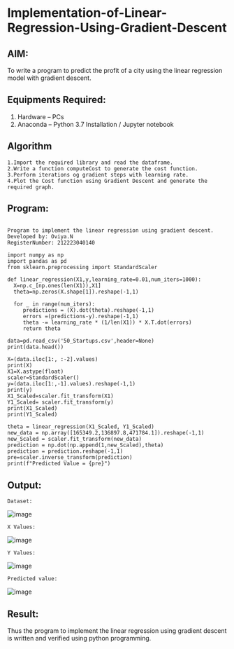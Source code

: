 # Implementation-of-Linear-Regression-Using-Gradient-Descent

## AIM:
To write a program to predict the profit of a city using the linear regression model with gradient descent.

## Equipments Required:
1. Hardware – PCs
2. Anaconda – Python 3.7 Installation / Jupyter notebook

## Algorithm
```
1.Import the required library and read the dataframe.
2.Write a function computeCost to generate the cost function.
3.Perform iterations og gradient steps with learning rate.
4.Plot the Cost function using Gradient Descent and generate the required graph.
```

## Program:
```

Program to implement the linear regression using gradient descent.
Developed by: Oviya.N
RegisterNumber: 212223040140 

```
```
import numpy as np
import pandas as pd
from sklearn.preprocessing import StandardScaler

def linear_regression(X1,y,learning_rate=0.01,num_iters=1000):
  X=np.c_[np.ones(len(X1)),X1]
  theta=np.zeros(X.shape[1]).reshape(-1,1)

  for _ in range(num_iters):
     predictions = (X).dot(theta).reshape(-1,1)
     errors =(predictions-y).reshape(-1,1)
     theta -= learning_rate * (1/len(X1)) * X.T.dot(errors)
     return theta

data=pd.read_csv('50_Startups.csv',header=None)
print(data.head())  

X=(data.iloc[1:, :-2].values)
print(X)
X1=X.astype(float)
scaler=StandardScaler()
y=(data.iloc[1:,-1].values).reshape(-1,1)
print(y)
X1_Scaled=scaler.fit_transform(X1)
Y1_Scaled= scaler.fit_transform(y)
print(X1_Scaled)
print(Y1_Scaled)

theta = linear_regression(X1_Scaled, Y1_Scaled)
new_data = np.array([165349.2,136897.8,471784.1]).reshape(-1,1)
new_Scaled = scaler.fit_transform(new_data)
prediction = np.dot(np.append(1,new_Scaled),theta)
prediction = prediction.reshape(-1,1)
pre=scaler.inverse_transform(prediction)
print(f"Predicted Value = {pre}")
```
## Output:
```
Dataset:
```
![image](https://github.com/user-attachments/assets/0a56ee13-815c-4646-a9fb-de173636dbd9)

```
X Values:
```
![image](https://github.com/user-attachments/assets/2e5ceefc-d2ba-4605-8a55-59fa261da367)

```
Y Values:
```
![image](https://github.com/user-attachments/assets/00221beb-1356-4b3e-9ef0-9dbd0d39b9cf)

```
Predicted value:
```
![image](https://github.com/user-attachments/assets/33adfa29-7a66-4dac-a981-07e554b2914c)


## Result:
Thus the program to implement the linear regression using gradient descent is written and verified using python programming.
